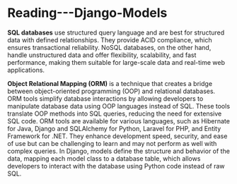 # Reading---Django-Models

**SQL databases** use structured query language and are best for structured data with defined relationships. They provide ACID compliance, which ensures transactional reliability. NoSQL databases, on the other hand, handle unstructured data and offer flexibility, scalability, and fast performance, making them suitable for large-scale data and real-time web applications.

**Object Relational Mapping (ORM)** is a technique that creates a bridge between object-oriented programming (OOP) and relational databases. ORM tools simplify database interactions by allowing developers to manipulate database data using OOP languages instead of SQL. These tools translate OOP methods into SQL queries, reducing the need for extensive SQL code. ORM tools are available for various languages, such as Hibernate for Java, Django and SQLAlchemy for Python, Laravel for PHP, and Entity Framework for .NET. They enhance development speed, security, and ease of use but can be challenging to learn and may not perform as well with complex queries. In Django, models define the structure and behavior of the data, mapping each model class to a database table, which allows developers to interact with the database using Python code instead of raw SQL.

